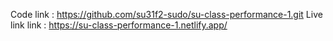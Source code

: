 Code link  : https://github.com/su31f2-sudo/su-class-performance-1.git
Live link link  : https://su-class-performance-1.netlify.app/
